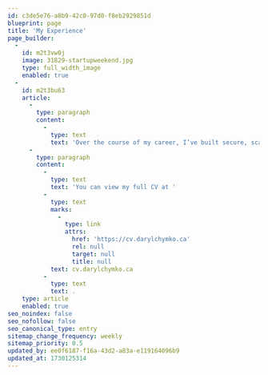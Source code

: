 ```yaml
---
id: c3de5e76-a8b9-42c0-97d0-f8eb2929851d
blueprint: page
title: 'My Experience'
page_builder:
  -
    id: m2t3vw0j
    image: 31829-startupweekend.jpg
    type: full_width_image
    enabled: true
  -
    id: m2t3bu63
    article:
      -
        type: paragraph
        content:
          -
            type: text
            text: 'Over the course of my career, I’ve built secure, scalable back-end systems for diverse applications, including my recent role at Automattic, where I contributed to projects like the privacy-focused journaling app Day One. I’ve developed high-performance platforms using tools like Java, Node.js, PostgreSQL, and AWS, from donation systems handling thousands of transactions to video streaming solutions optimized for low latency and high availability. Alongside technical work, I’ve mentored junior developers in agile practices, fostering best practices in code quality, testing, and deployment.'
      -
        type: paragraph
        content:
          -
            type: text
            text: 'You can view my full CV at '
          -
            type: text
            marks:
              -
                type: link
                attrs:
                  href: 'https://cv.darylchymko.ca'
                  rel: null
                  target: null
                  title: null
            text: cv.darylchymko.ca
          -
            type: text
            text: .
    type: article
    enabled: true
seo_noindex: false
seo_nofollow: false
seo_canonical_type: entry
sitemap_change_frequency: weekly
sitemap_priority: 0.5
updated_by: ee0f6187-f16a-43d2-a83a-e119164096b9
updated_at: 1730125314
---
```

